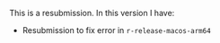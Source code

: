 This is a resubmission. In this version I have:

* Resubmission to fix error in `r-release-macos-arm64`
